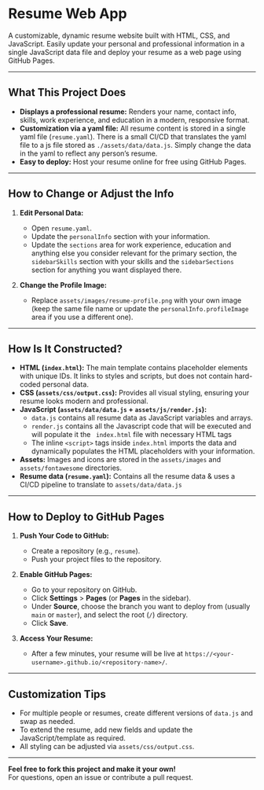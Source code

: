 
# Resume Web App

A customizable, dynamic resume website built with HTML, CSS, and JavaScript. Easily update your personal and professional information in a single JavaScript data file and deploy your resume as a web page using GitHub Pages.

---

## What This Project Does

- **Displays a professional resume:** Renders your name, contact info, skills, work experience, and education in a modern, responsive format.
- **Customization via a yaml file:** All resume content is stored in a single yaml file (`resume.yaml`). There is a small CI/CD that translates the yaml file to a js file stored as `./assets/data/data.js`. Simply change the data in the yaml to reflect any person’s resume.
- **Easy to deploy:** Host your resume online for free using GitHub Pages.

---

## How to Change or Adjust the Info

1. **Edit Personal Data:**
   - Open `resume.yaml`.
   - Update the `personalInfo` section with your information.
   - Update the `sections` area for work experience, education and anything else you consider relevant for the primary section, the `sidebarSkills` section with your skills and the `sidebarSections` section for anything you want displayed there.

2. **Change the Profile Image:**
   - Replace `assets/images/resume-profile.png` with your own image (keep the same file name or update the `personalInfo.profileImage` area if you use a different one).

---

## How Is It Constructed?

- **HTML (`index.html`):** The main template contains placeholder elements with unique IDs. It links to styles and scripts, but does not contain hard-coded personal data.
- **CSS (`assets/css/output.css`):** Provides all visual styling, ensuring your resume looks modern and professional.
- **JavaScript (`assets/data/data.js` + `assets/js/render.js`):**  
  - `data.js` contains all resume data as JavaScript variables and arrays.
  - `render.js` contains all the Javascript code that will be executed and will populate it the ` index.html` file with necessary HTML tags
  - The inline `<script>` tags inside `index.html` imports the data and dynamically populates the HTML placeholders with your information.
- **Assets:** Images and icons are stored in the `assets/images` and `assets/fontawesome` directories.
- **Resume data (`resume.yaml`):** Contains all the resume data & uses a CI/CD pipeline to translate to `assets/data/data.js`

---

## How to Deploy to GitHub Pages

1. **Push Your Code to GitHub:**
   - Create a repository (e.g., `resume`).
   - Push your project files to the repository.

2. **Enable GitHub Pages:**
   - Go to your repository on GitHub.
   - Click **Settings** > **Pages** (or **Pages** in the sidebar).
   - Under **Source**, choose the branch you want to deploy from (usually `main` or `master`), and select the root (`/`) directory.
   - Click **Save**.

3. **Access Your Resume:**
   - After a few minutes, your resume will be live at `https://<your-username>.github.io/<repository-name>/`.

---

## Customization Tips

- For multiple people or resumes, create different versions of `data.js` and swap as needed.
- To extend the resume, add new fields and update the JavaScript/template as required.
- All styling can be adjusted via `assets/css/output.css`.

---

**Feel free to fork this project and make it your own!**  
For questions, open an issue or contribute a pull request.

